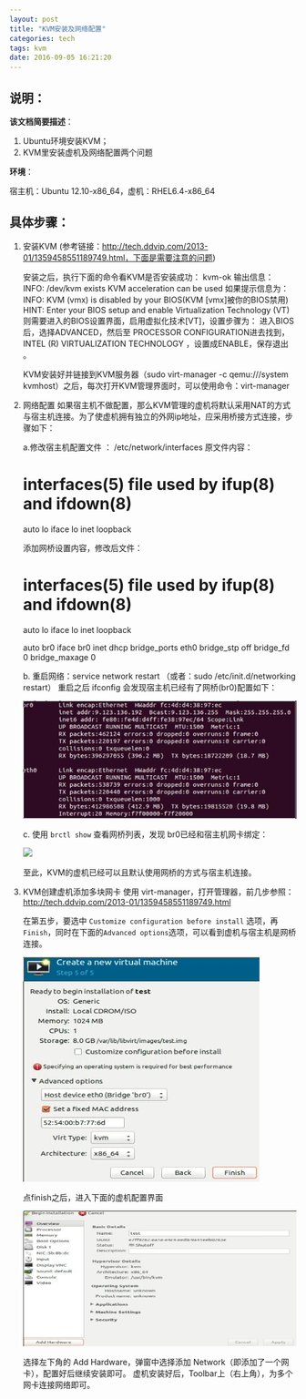 ```yaml
---
layout: post
title: "KVM安装及网络配置"
categories: tech
tags: kvm
date: 2016-09-05 16:21:20
---
```


## 说明：

**该文档简要描述**：

1. Ubuntu环境安装KVM； 
2. KVM里安装虚机及网络配置两个问题

**环境**：

宿主机：Ubuntu 12.10-x86_64，虚机：RHEL6.4-x86_64


## 具体步骤：

1. 安装KVM
   (参考链接：http://tech.ddvip.com/2013-01/1359458551189749.html，下面是需要注意的问题)

 
	安装之后，执行下面的命令看KVM是否安装成功：
	kvm-ok
	输出信息：
	INFO: /dev/kvm exists
	KVM acceleration can be used
	如果提示信息为：
	INFO: KVM (vmx) is disabled by your BIOS(KVM [vmx]被你的BIOS禁用)
	HINT: Enter your BIOS setup and enable Virtualization Technology (VT)
	则需要进入的BIOS设置界面，启用虚拟化技术[VT]，设置步骤为：
	进入BIOS后，选择ADVANCED，然后至 PROCESSOR CONFIGURATION进去找到，
	INTEL (R) VIRTUALIZATION TECHNOLOGY ，设置成ENABLE，保存退出 。


	KVM安装好并链接到KVM服务器（sudo virt-manager -c qemu:///system kvmhost）之后，每次打开KVM管理界面时，可以使用命令：virt-manager

 
2. 网络配置
   如果宿主机不做配置，那么KVM管理的虚机将默认采用NAT的方式与宿主机连接。为了使虚机拥有独立的外网ip地址，应采用桥接方式连接，步骤如下：

   a.修改宿主机配置文件 ： /etc/network/interfaces
   原文件内容：
   # interfaces(5) file used by ifup(8) and ifdown(8) 
   auto lo 
   iface lo inet loopback

   添加网桥设置内容，修改后文件：
   # interfaces(5) file used by ifup(8) and ifdown(8) 
   auto lo 
   iface lo inet loopback 

   auto br0 
   iface br0 inet dhcp 
      bridge_ports eth0 
   bridge_stp off 
      bridge_fd 0 
      bridge_maxage 0

   b. 重启网络：service network restart （或者：sudo /etc/init.d/networking restart）
   重启之后 ifconfig 会发现宿主机已经有了网桥(br0)配置如下：

   ![](img/br0.jpg)

   c. 使用 `brctl show` 查看网桥列表，发现 br0已经和宿主机网卡绑定：

   ![](img/btctl.jpg)

   至此，KVM的虚机已经可以且默认使用网桥的方式与宿主机连接。

3. KVM创建虚机添加多块网卡
   使用 virt-manager，打开管理器，前几步参照：http://tech.ddvip.com/2013-01/1359458551189749.html

   在第五步，要选中 `Customize configuration before install` 选项，再 `Finish`，同时在下面的`Advanced options`选项，可以看到虚机与宿主机是网桥连接。

   ![](img/config-vm.jpg)

   点finish之后，进入下面的虚机配置界面

   ![](img/setting.jpg)

   选择左下角的 Add Hardware，弹窗中选择添加 Network（即添加了一个网卡），配置好后继续安装即可。
   虚机安装好后，Toolbar上（右上角），为多个网卡连接网络即可。
